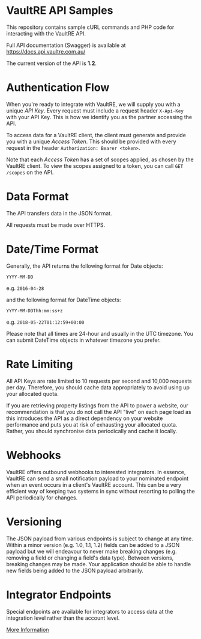 VaultRE API Samples
==================

This repository contains sample cURL commands and PHP code for interacting with the VaultRE API.

Full API documentation (Swagger) is available at https://docs.api.vaultre.com.au/

The current version of the API is **1.2**.

Authentication Flow
==================

When you're ready to integrate with VaultRE, we will supply you with a unique *API Key*. Every request must include a request header `X-Api-Key` with your API Key. This is how we identify you as the partner accessing the API.

To access data for a VaultRE client, the client must generate and provide you with a unique *Access Token*. This should be provided with every request in the header `Authorization: Bearer <token>`.

Note that each *Access Token* has a set of scopes applied, as chosen by the VaultRE client. To view the scopes assigned to a token, you can call `GET /scopes` on the API.

Data Format
==================

The API transfers data in the JSON format.

All requests must be made over HTTPS.

Date/Time Format
==================

Generally, the API returns the following format for Date objects:

`YYYY-MM-DD`

e.g. `2016-04-28`

and the following format for DateTime objects:

`YYYY-MM-DDThh:mm:ss+z`

e.g. `2018-05-22T01:12:59+00:00`

Please note that all times are 24-hour and usually in the UTC timezone. You can submit DateTime objects in whatever timezone you prefer.

Rate Limiting
==================

All API Keys are rate limited to 10 requests per second and 10,000 requests per day. Therefore, you should cache data appropriately to avoid using up your allocated quota.

If you are retrieving property listings from the API to power a website, our recommendation is that you do not call the API "live" on each page load as this introduces the API as a direct dependency on your website performance and puts you at risk of exhausting your allocated quota. Rather, you should synchronise data periodically and cache it locally. 

Webhooks
==================

VaultRE offers outbound webhooks to interested integrators. In essence, VaultRE can send a small notification payload to your nominated endpoint when an event occurs in a client's VaultRE account. This can be a very efficient way of keeping two systems in sync without resorting to polling the API periodically for changes.

Versioning
==================

The JSON payload from various endpoints is subject to change at any time. Within a minor version (e.g. 1.0, 1.1, 1.2) fields can be added to a JSON payload but we will endeavour to never make breaking changes (e.g. removing a field or changing a field's data type). Between versions, breaking changes may be made. Your application should be able to handle new fields being added to the JSON payload arbitrarily.


Integrator Endpoints
==================

Special endpoints are available for integrators to access data at the integration level rather than the account level.

[More Information](INTEGRATORS.md)

